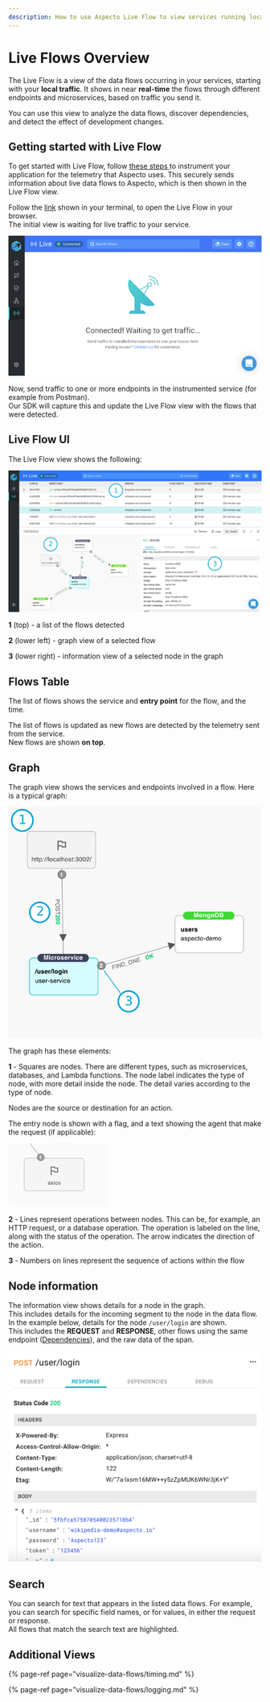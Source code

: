 ```yaml
---
description: How to use Aspecto Live Flow to view services running locally
---
```


# Live Flows Overview

The Live Flow is a view of the data flows occurring in your services, starting with your **local traffic**. It shows in near **real-time** the flows through different endpoints and microservices, based on traffic you send it.

You can use this view to analyze the data flows, discover dependencies, and detect the effect of development changes.

## Getting started with Live Flow

To get started with Live Flow, follow [these steps ](../install.md#configuration)to instrument your application for the telemetry that Aspecto uses. This securely sends information about live data flows to Aspecto, which is then shown in the Live Flow view.

Follow the [link](https://docs.aspecto.io/v1/install#connected-mode) shown in your terminal, to open the Live Flow in your browser.  
The initial view is waiting for live traffic to your service.

![](../.gitbook/assets/live-flows-ready.png)

Now, send traffic to one or more endpoints in the instrumented service \(for example from Postman\).   
Our SDK will capture this and update the Live Flow view with the flows that were detected.

## Live Flow UI

The Live Flow view shows the  following:

![](../.gitbook/assets/live-flows-ui-numbered%20%281%29.png)

**1** \(top\) - a list of the flows detected

**2** \(lower left\) - graph view of a selected flow  

**3** \(lower right\) - information view of a selected node in the graph

## Flows Table

The list of flows shows the service and **entry point** for the flow, and the time.

The list of flows is updated as new flows are detected by the telemetry sent from the service.  
New flows are shown **on top**.

## Graph

The graph view shows the services and endpoints involved in a flow. Here is a typical graph:

![](../.gitbook/assets/explain-graph.png)

The graph has these elements:

**1** - Squares are nodes. There are different types, such as microservices, databases, and Lambda functions. The node label indicates the type of node, with more detail inside the node. The detail varies according to the type of node.

Nodes are the source or destination for an action. 

The entry node is shown with a flag, and a text showing the agent that make the request \(if applicable\):

![](../.gitbook/assets/graph-endpoint.png)

**2** - Lines represent operations between nodes. This can be, for example, an HTTP request, or a database operation. The operation is labeled on the line, along with the status of the operation. The arrow indicates the direction of the action.

**3** - Numbers on lines represent the sequence of actions within the flow 

## Node information

The information view shows details for a node in the graph.   
This includes details for the incoming segment to the node in the data flow.   
In the example below, details for the node `/user/login` are shown.   
This includes the **REQUEST** and **RESPONSE**, other flows using the same endpoint \([Dependencies](live-flow-production/dependencies.md)\), and the raw data of the span.

![](../.gitbook/assets/image%20%285%29.png)

## Search

You can search for text that appears in the listed data flows. For example, you can search for specific field names, or for values, in either the request or response.   
All flows that match the search text are highlighted.

## Additional Views

{% page-ref page="visualize-data-flows/timing.md" %}

{% page-ref page="visualize-data-flows/logging.md" %}

### 

